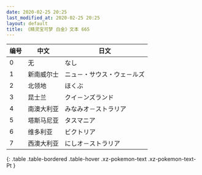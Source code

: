 ```yaml
---
date: 2020-02-25 20:25
last_modified_at: 2020-02-25 20:25
layout: default
title: 《精灵宝可梦 白金》文本 665
---
```

| 编号 | 中文 | 日文 |
| ---- | ---- | ---- |
| 0 | 无 | なし |
| 1 | 新南威尔士 | ニュ－・サウス・ウェ－ルズ |
| 2 | 北领地 | ほくぶ |
| 3 | 昆士兰 | クイ－ンズランド |
| 4 | 南澳大利亚 | みなみオ－ストラリア |
| 5 | 塔斯马尼亚 | タスマニア |
| 6 | 维多利亚 | ビクトリア |
| 7 | 西澳大利亚 | にしオ－ストラリア |
{: .table .table-bordered .table-hover .xz-pokemon-text .xz-pokemon-text-Pt }